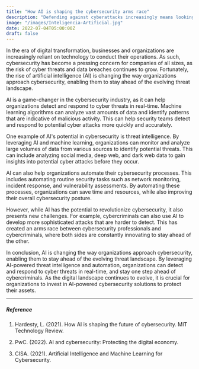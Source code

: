 ```yaml
---
title: "How AI is shaping the cybersecurity arms race"
description: "Defending against cyberattacks increasingly means looking for patterns in large amounts of data "
image: "/images/Inteligencia-Artificial.jpg"
date: 2022-07-04T05:00:00Z
draft: false
---
```




In the era of digital transformation, businesses and organizations are increasingly reliant on technology to conduct their operations. As such, cybersecurity has become a pressing concern for companies of all sizes, as the risk of cyber threats and data breaches continues to grow. Fortunately, the rise of artificial intelligence (AI) is changing the way organizations approach cybersecurity, enabling them to stay ahead of the evolving threat landscape.

AI is a game-changer in the cybersecurity industry, as it can help organizations detect and respond to cyber threats in real-time. Machine learning algorithms can analyze vast amounts of data and identify patterns that are indicative of malicious activity. This can help security teams detect and respond to potential cyber attacks more quickly and accurately.

One example of AI's potential in cybersecurity is threat intelligence. By leveraging AI and machine learning, organizations can monitor and analyze large volumes of data from various sources to identify potential threats. This can include analyzing social media, deep web, and dark web data to gain insights into potential cyber attacks before they occur.

AI can also help organizations automate their cybersecurity processes. This includes automating routine security tasks such as network monitoring, incident response, and vulnerability assessments. By automating these processes, organizations can save time and resources, while also improving their overall cybersecurity posture.

However, while AI has the potential to revolutionize cybersecurity, it also presents new challenges. For example, cybercriminals can also use AI to develop more sophisticated attacks that are harder to detect. This has created an arms race between cybersecurity professionals and cybercriminals, where both sides are constantly innovating to stay ahead of the other.

In conclusion, AI is changing the way organizations approach cybersecurity, enabling them to stay ahead of the evolving threat landscape. By leveraging AI-powered threat intelligence and automation, organizations can detect and respond to cyber threats in real-time, and stay one step ahead of cybercriminals. As the digital landscape continues to evolve, it is crucial for organizations to invest in AI-powered cybersecurity solutions to protect their assets.

---

##### Reference

1. Hardesty, L. (2021). How AI is shaping the future of cybersecurity. MIT Technology Review.

2. PwC. (2022). AI and cybersecurity: Protecting the digital economy.

3. CISA. (2021). Artificial Intelligence and Machine Learning for Cybersecurity.
